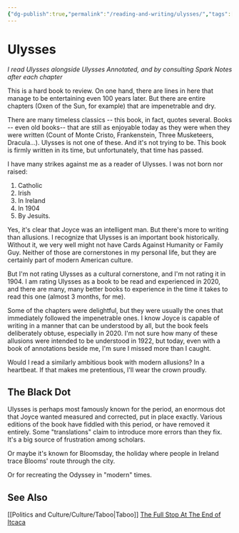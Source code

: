 ```yaml
---
{"dg-publish":true,"permalink":"/reading-and-writing/ulysses/","tags":["books"],"noteIcon":1}
---
```



# Ulysses

<i>I read Ulysses alongside Ulysses Annotated, and by consulting Spark Notes after each chapter</i>

This is a hard book to review. On one hand, there are lines in here that manage to be entertaining even 100 years later. But there are entire chapters (Oxen of the Sun, for example) that are impenetrable and dry. 

There are many timeless classics -- this book, in fact, quotes several. Books -- even old books-- that are still as enjoyable today as they were when they were written (Count of Monte Cristo, Frankenstein, Three Musketeers, Dracula...). Ulysses is not one of these. And it's not trying to be. This book is firmly written in its time, but unfortunately, that time has passed.

I have many strikes against me as a reader of Ulysses. I was not born nor raised:
1. Catholic
2. Irish
3. In Ireland
4. In 1904
5. By Jesuits.

Yes, it's clear that Joyce was an intelligent man. But there's more to writing than allusions. I recognize that Ulysses is an important book historically. Without it, we very well might not have Cards Against Humanity or Family Guy. Neither of those are cornerstones in my personal life, but they are certainly part of modern American culture.

But I'm not rating Ulysses as a cultural cornerstone, and I'm not rating it in 1904. I am rating Ulysses as a book to be read and experienced in 2020, and there are many, many better books to experience in the time it takes to read this one (almost 3 months, for me).

Some of the chapters were delightful, but they were usually the ones that immediately followed the impenetrable ones. I know Joyce is capable of writing in a manner that can be understood by all, but the book feels deliberately obtuse, especially in 2020. I'm not sure how many of these allusions were intended to be understood in 1922, but today, even with a book of annotations beside me, I'm sure I missed more than I caught.

Would I read a similarly ambitious book with modern allusions? 
In a heartbeat. If that makes me pretentious, I'll wear the crown proudly.

## The Black Dot

Ulysses is perhaps most famously known for the period, an enormous dot that Joyce wanted measured and corrected, put in place exactly. Various editions of the book have fiddled with this period, or have removed it entirely. Some "translations" claim to introduce more errors than they fix. It's a big source of frustration among scholars.

Or maybe it's known for Bloomsday, the holiday where people in Ireland trace Blooms' route through the city. 

Or for recreating the Odyssey in "modern" times.

## See Also
[[Politics and Culture/Culture/Taboo\|Taboo]]
[The Full Stop At The End of Itcaca](https://www.jstor.org/stable/26283658)